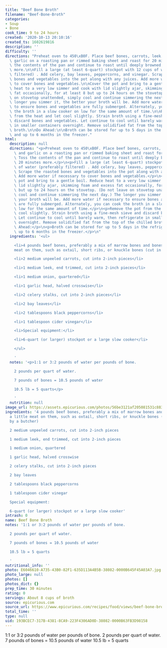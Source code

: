 ```yaml
---
title: "Beef Bone Broth"
filename: "Beef-Bone-Broth"
categories:
- Soup
- Bone
cook_time: 9 to 24 hours
created: '2020-10-13 20:10:16'
created_ts: 1602619816
description: ''
difficulty: ''
directions: "Preheat oven to 450\xB0F. Place beef bones, carrots, leek, onion, and\
  \ garlic on a roasting pan or rimmed baking sheet and roast for 20 minutes. Toss\
  \ the contents of the pan and continue to roast until deeply browned, about 20 minutes\
  \ more.\n\nFill a large (at least 6-quart) stockpot with 12 cups of water (preferably\
  \ filtered) . Add celery, bay leaves, peppercorns, and vinegar. Scrape the roasted\
  \ bones and vegetables into the pot along with any juices. Add more water if necessary\
  \ to cover bones and vegetables.\n\nCover the pot and bring to a gentle boil. Reduce\
  \ heat to a very low simmer and cook with lid slightly ajar, skimming foam and excess\
  \ fat occasionally, for at least 8 but up to 24 hours on the stovetop. (Do not leave\
  \ on stovetop unattended, simply cool and continue simmering the next day.) The\
  \ longer you simmer it, the better your broth will be. Add more water if necessary\
  \ to ensure bones and vegetables are fully submerged. Alternately, you can cook\
  \ the broth in a slow cooker on low for the same amount of time.\n\nRemove the pot\
  \ from the heat and let cool slightly. Strain broth using a fine-mesh sieve and\
  \ discard bones and vegetables. Let continue to cool until barely warm, then refrigerate\
  \ in smaller containers overnight. Remove solidified fat from the top of the chilled\
  \ broth.\n\nDo Ahead:\n\nBroth can be stored for up to 5 days in the refrigerator\
  \ and up to 6 months in the freezer."
html:
  description: null
  directions: "<p>Preheat oven to 450\xB0F. Place beef bones, carrots, leek, onion,\
    \ and garlic on a roasting pan or rimmed baking sheet and roast for 20 minutes.\
    \ Toss the contents of the pan and continue to roast until deeply browned, about\
    \ 20 minutes more.</p>\n<p>Fill a large (at least 6-quart) stockpot with 12 cups\
    \ of water (preferably filtered) . Add celery, bay leaves, peppercorns, and vinegar.\
    \ Scrape the roasted bones and vegetables into the pot along with any juices.\
    \ Add more water if necessary to cover bones and vegetables.</p>\n<p>Cover the\
    \ pot and bring to a gentle boil. Reduce heat to a very low simmer and cook with\
    \ lid slightly ajar, skimming foam and excess fat occasionally, for at least 8\
    \ but up to 24 hours on the stovetop. (Do not leave on stovetop unattended, simply\
    \ cool and continue simmering the next day.) The longer you simmer it, the better\
    \ your broth will be. Add more water if necessary to ensure bones and vegetables\
    \ are fully submerged. Alternately, you can cook the broth in a slow cooker on\
    \ low for the same amount of time.</p>\n<p>Remove the pot from the heat and let\
    \ cool slightly. Strain broth using a fine-mesh sieve and discard bones and vegetables.\
    \ Let continue to cool until barely warm, then refrigerate in smaller containers\
    \ overnight. Remove solidified fat from the top of the chilled broth.</p>\n<p>Do\
    \ Ahead:</p>\n<p>Broth can be stored for up to 5 days in the refrigerator and\
    \ up to 6 months in the freezer.</p>\n"
  ingredients: '<ul>

    <li>4 pounds beef bones, preferably a mix of marrow bones and bones with a little
    meat on them, such as oxtail, short ribs, or knuckle bones (cut in half by a butcher)</li>

    <li>2 medium unpeeled carrots, cut into 2-inch pieces</li>

    <li>1 medium leek, end trimmed, cut into 2-inch pieces</li>

    <li>1 medium onion, quartered</li>

    <li>1 garlic head, halved crosswise</li>

    <li>2 celery stalks, cut into 2-inch pieces</li>

    <li>2 bay leaves</li>

    <li>2 tablespoons black peppercorns</li>

    <li>1 tablespoon cider vinegar</li>

    <li>Special equipment:</li>

    <li>6-quart (or larger) stockpot or a large slow cooker</li>

    </ul>

    '
  notes: '<p>1:1 or 3:2 pounds of water per pounds of bone.

    2 pounds per quart of water.

    7 pounds of bones = 10.5 pounds of water

    10.5 lb = 5 quarts</p>

    '
  nutrition: null
image_url: https://assets.epicurious.com/photos/56be3121af205081531c883f/2:1/w_1260%2Ch_630/EP_02112016_bone_broth_hero.jpg
ingredients: '4 pounds beef bones, preferably a mix of marrow bones and bones with
  a little meat on them, such as oxtail, short ribs, or knuckle bones (cut in half
  by a butcher)

  2 medium unpeeled carrots, cut into 2-inch pieces

  1 medium leek, end trimmed, cut into 2-inch pieces

  1 medium onion, quartered

  1 garlic head, halved crosswise

  2 celery stalks, cut into 2-inch pieces

  2 bay leaves

  2 tablespoons black peppercorns

  1 tablespoon cider vinegar

  Special equipment:

  6-quart (or larger) stockpot or a large slow cooker'
intrash: 0
name: Beef Bone Broth
notes: '1:1 or 3:2 pounds of water per pounds of bone.

  2 pounds per quart of water.

  7 pounds of bones = 10.5 pounds of water

  10.5 lb = 5 quarts

  '
nutritional_info: ''
photo: E6046610-A735-43B0-82F1-635D113A4B5B-38082-0000B645F45A03A7.jpg
photo_large: null
photos: []
photos_dict: {}
prep_time: 30 minutes
rating: 0
servings: About 8 cups of broth
source: epicurious.com
source_url: https://www.epicurious.com/recipes/food/views/beef-bone-broth-51260700
total_time: ''
type: null
uid: 193BCEC7-317B-4381-8CA9-223F4306AD0D-38082-0000B63FB3D98158
---
```

1:1 or 3:2 pounds of water per pounds of bone.
2 pounds per quart of water.
7 pounds of bones = 10.5 pounds of water
10.5 lb = 5 quarts


